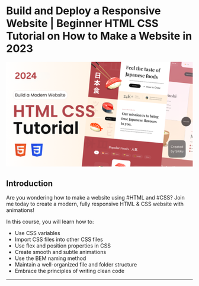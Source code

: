 # Build and Deploy a Responsive Website | Beginner HTML CSS Tutorial on How to Make a Website in 2023

![Sushi](demo.png)

## Introduction

Are you wondering how to make a website using #HTML and #CSS? Join me today to create a modern, fully responsive HTML & CSS website with animations!

In this course, you will learn how to:

- Use CSS variables
- Import CSS files into other CSS files
- Use flex and position properties in CSS
- Create smooth and subtle animations
- Use the BEM naming method
- Maintain a well-organized file and folder structure
- Embrace the principles of writing clean code

---
